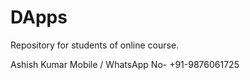 # DApps

Repository for students of online course.

Ashish Kumar
Mobile / WhatsApp No- +91-9876061725
